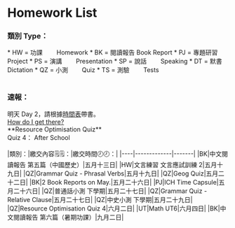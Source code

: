 # Homework List
<h3>類別 Type：</h3>
*   HW = 功課　　   Homework
*   BK = 閱讀報告  Book Report
*   PJ = 專題研習  Project
*   PS = 演講　　  Presentation
*   SP = 說話　　  Speaking
*   DT = 默書　　  Dictation
*   QZ = 小測　　  Quiz
*   TS = 測驗　　  Tests
<br/>
<br/>
<h3>速報： </h3>
明天 Day 2，請根據<a href="https://class2b-6h3a.onrender.com/docs/timetable_and_calandar">時間表</a>帶書。
<br/><a href="https://class2b-6h3a.onrender.com/docs/post">How do I get there?</a>
<br/>**Resource Optimisation Quiz** 
<br/>Quiz 4： After School
<br/>
<br/>
|類別：|繳交內容🗒️🗒️：|繳交時間🕗🕗：|
|----|-------------|-------|
|BK|中文閱讀報告 第五篇（中國歷史）|五月十三日|
|HW|文言練習 文言應試訓練 2|五月十九日|
|QZ|Grammar Quiz - Phrasal Verbs|五月十九日|
|QZ|Geog Quiz|五月二十二日|
|BK|2 Book Reports on May.|五月二十六日|
|PJ|ICH Time Capsule|五月二十六日|
|QZ|普通話小測 下學期|五月二十七日|
|QZ|Grammar Quiz - Relative Clause|五月二十七日|
|QZ|中史小測 下學期|五月二十九日|
|QZ|Resource Optimisation Quiz 4|六月二日|
|UT|Math UT6|六月四日|
|BK|中文閱讀報告 第六篇（暑期功課）|九月二日|

<!---
Steven:
Epic story you have in Posts. I read it...
Wow.

Heison: 
I hope you know What I truly want to say.
I think I hide it too much.https://dictionary.cambridge.org/dictionary/english/trash-talk
Look Experiment.

......
i fixed your md table preview

-->
